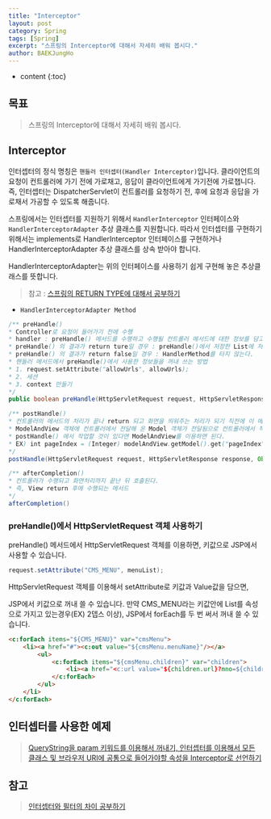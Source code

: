 ```yaml
---
title: "Interceptor"
layout: post
category: Spring
tags: [Spring]
excerpt: "스프링의 Interceptor에 대해서 자세히 배워 봅시다."
author: BAEKJungHo
---
```


* content
{:toc}

## 목표

  > 스프링의 Interceptor에 대해서 자세히 배워 봅시다.

## Interceptor

  인터셉터의 정식 명칭은 `핸들러 인터셉터(Handler Interceptor)`입니다. 클라이언트의 요청이 컨트롤러에 가기 전에 가로채고, 응답이 클라이언트에게 가기전에 가로챕니다. 즉, 인터셉터는 DispatcherServlet이 컨트롤러를 요청하기 전, 후에 요청과 응답을 가로채서 가공할 수 있도록 해줍니다.

  스프링에서는 인터셉터를 지원하기 위해서 `HandlerInterceptor` 인터페이스와 `HandlerInterceptorAdapter` 추상 클래스를 지원합니다. 따라서 인터셉터를 구현하기 위해서는 implements로 HandlerInterceptor 인터페이스를 구현하거나 HandlerInterceptorAdapter 추상 클래스를 상속 받아야 합니다.

  HandlerInterceptorAdapter는 위의 인터페이스를 사용하기 쉽게 구현해 놓은 추상클래스를 뜻합니다.

  > 참고 : [스프링의 RETURN TYPE에 대해서 공부하기](https://baekjungho.github.io/spring-modelandviewreturn/)

  - `HandlerInterceptorAdapter Method`

  ```java
/** preHandle()
* Controller로 요청이 들어가기 전에 수행
* handler : preHandle() 메서드를 수행하고 수행될 컨트롤러 메서드에 대한 정보를 담고 있다.
* preHandle() 의 결과가 return ture일 경우 : preHandle()에서 저장한 List에 저장된 참조 변수들을, HandlerMethod에서 받아서 쓸 수 있다.
* preHandle() 의 결과가 return false일 경우 : HandlerMethod를 타지 않는다.
* 핸들러 메서드에서 preHandle()에서 사용한 정보들을 꺼내 쓰는 방법
* 1. request.setAttribute("allowUrls", allowUrls);
* 2. 세션
* 3. context 만들기
*/
public boolean preHandle(HttpServletRequest request, HttpServletResponse response, Object handler)

/** postHandle()
* 컨트롤러의 메서드의 처리가 끝나 return 되고 화면을 띄워주는 처리가 되기 직전에 이 메서드가 수행
* ModelAndView 객체에 컨트롤러에서 전달해 온 Model 객체가 전달됨으로 컨트롤러에서 작업 후
* postHandle() 에서 작업할 것이 있다면 ModelAndView를 이용하면 된다.
* EX) int pageIndex = (Integer) modelAndView.getModel().get("pageIndex");
*/
postHandle(HttpServletRequest request, HttpServletResponse response, Object handler, ModelAndView modelAndView)

/** afterCompletion()
* 컨트롤러가 수행되고 화면처리까지 끝난 뒤 호출된다.
* 즉, View return 후에 수행되는 메서드
*/
afterCompletion()
  ```

### preHandle()에서 HttpServletRequest 객체 사용하기

  preHandle() 메서드에서 HttpServletRequest 객체를 이용하면, 키값으로 JSP에서 사용할 수 있습니다.

  ```java
  request.setAttribute("CMS_MENU", menuList);
  ```

  HttpServletRequest 객체를 이용해서 setAttribute로 키값과 Value값을 담으면,

  JSP에서 키값으로 꺼내 쓸 수 있습니다. 만약 CMS_MENU라는 키값안에 List를 속성으로 가지고 있는경우(EX) 2뎁스 이상), JSP에서 forEach를 두 번 써서 꺼내 쓸 수 있습니다.

  ```html
  <c:forEach items="${CMS_MENU}" var="cmsMenu">
      <li><a href="#"><c:out value="${cmsMenu.menuName}"/></a>
          <ul>
              <c:forEach items="${cmsMenu.children}" var="children">
                  <li><a href="<c:url value="${children.url}?mno=${children.id}"/>" class="code_${children.id}"><c:out value="${children.menuName}"/></a></li>
              </c:forEach>
          </ul>
      </li>
  </c:forEach>
  ```

## 인터셉터를 사용한 예제

  > [QueryString을 param 키워드를 이용해서 꺼내기, 인터셉터를 이용해서 모든 클래스 및 브라우저 URI에 공통으로 들어가야할 속성을 Interceptor로 선언하기](https://baekjungho.github.io/spring-querystring/)

## 참고

  > [인터셉터와 필터의 차이 공부하기](https://baekjungho.github.io/spring-interceptorfilter/)
